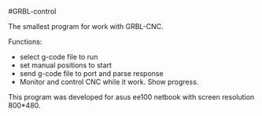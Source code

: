 #GRBL-control

The smallest program for work with GRBL-CNC.

Functions:
* select g-code file to run
* set manual positions to start
* send g-code file to port and parse response
* Monitor and control CNC while it work. Show progress.

This program was developed for asus ee100 netbook with screen resolution 800*480.
